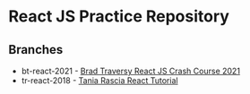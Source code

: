 # React JS Practice Repository

## Branches

- bt-react-2021 - [Brad Traversy React JS Crash Course 2021](https://www.youtube.com/watch?v=w7ejDZ8SWv8 "Brad Traversy React JS Crash Course 2021")
- tr-react-2018 - [Tania Rascia React Tutorial](https://www.taniarascia.com/getting-started-with-react/ "Tania Rascia React Tutorial")
